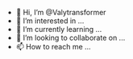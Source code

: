 - 👋 Hi, I’m @Valytransformer
- 👀 I’m interested in ...
- 🌱 I’m currently learning ...
- 💞️ I’m looking to collaborate on ...
- 📫 How to reach me ...

<!---
Valytransformer/Valytransformer is a ✨ special ✨ repository because its `README.md` (this file) appears on your GitHub profile.
You can click the Preview link to take a look at your changes.
--->

